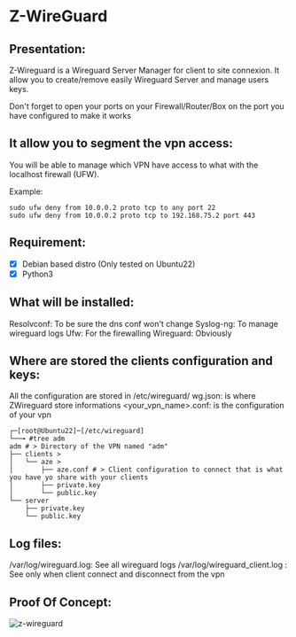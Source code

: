 # Z-WireGuard

## Presentation:

Z-Wireguard is a Wireguard Server Manager for client to site connexion.
It allow you to create/remove easily Wireguard Server and manage users keys.

Don't forget to open your ports on your Firewall/Router/Box on the port you have configured to make it works

## It allow you to segment the vpn access:

You will be able to manage which VPN have access to what with the localhost firewall (UFW).

Example:

```
sudo ufw deny from 10.0.0.2 proto tcp to any port 22
sudo ufw deny from 10.0.0.2 proto tcp to 192.168.75.2 port 443
```

## Requirement:

- [x] Debian based distro (Only tested on Ubuntu22)
- [x] Python3

## What will be installed:

Resolvconf: To be sure the dns conf won't change
Syslog-ng: To manage wireguard logs
Ufw: For the firewalling
Wireguard: Obviously

## Where are stored the clients configuration and keys:

 All the configuration are stored in /etc/wireguard/
wg.json: is where ZWireguard store informations
<your_vpn_name>.conf: is the configuration of your vpn

```
┌─[root@Ubuntu22]─[/etc/wireguard]
└──╼ #tree adm
adm # > Directory of the VPN named "adm"
├── clients > 
│   └── aze > 
│       ├── aze.conf # > Client configuration to connect that is what you have yo share with your clients
│       ├── private.key 
│       └── public.key
└── server
    ├── private.key
    └── public.key
```

## Log files:

/var/log/wireguard.log: See all wireguard logs
/var/log/wireguard_client.log : See only when client connect and disconnect from the vpn

## Proof Of Concept:

![z-wireguard]((https://raw.githubusercontent.com/guillaumezisa/Z-Wireguard/main/z-wireguard.gif))

